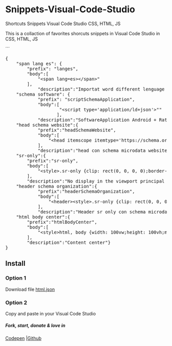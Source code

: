 # Snippets-Visual-Code-Studio
Shortcuts Snippets Visual Code Studio CSS, HTML, JS

This is a collaction of favorites shorcuts snippets in Visual Code Studio in CSS, HTML, JS

´´´

<pre>
{	
	"span lang es": {
		"prefix": "langes",
		"body":[
			"&#60;span lang=es>&#60;/span>"
		],
			"description":"Importat word different lenguage Spanish"},
	"schema software": {
			"prefix": "scriptSchemaApplication",
			"body":[
					"&#60;script type='application/ld+json'>""    {""      '@context': 'https://schema.org',""      '@type': 'SoftwareApplication',""      'name': 'Dino Chrome and friends',""      'url': 'https://www.xbr.pw/game/dinosaur-game-google-chrome/index.html',""      'description': 'El Dino de Google Chrome con sus amigos Goku, Los minion, Iron man y más',""      'operatingSystem': 'ANDROID',""      'applicationCategory': 'GAME',""      'image': 'https://www.xbr.pw/game/dinosaur-game-google-chrome.webp',""      'contentRating': 'Teen',""      'author': {""        '@type': 'Person',""        'name': 'xbr Apps',""        'url': 'http://www.xbr.pw'""      },""      'aggregateRating': {""        '@type': 'AggregateRating',""        'ratingValue': '5',""        'ratingCount': '10'""      },""      'offers': [{""        '@type': 'Offer',""        'price': '0',""        'priceCurrency': 'MXN',""        'availability': 'https://schema.org/InStock'""      }]""    }""  &#60;/script>    "
				   ],
			"description":"SoftwareApplication Android + Rating"},	
	"head schema website":{
			"prefix":"headSchemaWebsite",
			"body":[
				"&#60;head itemscope itemtype='https://schema.org/WebSite'>""    &#60;link rel='stylesheet' type='text/css' href='' media='all'>""&#60;/head>",
			],
			"description":"head con schema microdata website"},
	"sr-only":{
		"prefix":"sr-only",
		"body":[
			"&#60;style>.sr-only {clip: rect(0, 0, 0, 0);border-width:0;height: 1px;margin: -1px;overflow: hidden;padding: 0;position: absolute;white-space: nowrap;width: 1px;}&#60;/style>",
		],
		"description":"No display in the viewport principal but yes reading in the web"},
	"header schema organization":{
			"prefix":"headerSchemaOrganization",
			"body":[
				"&#60;header>&#60;style>.sr-only {clip: rect(0, 0, 0, 0);border-width:0;height: 1px;margin: -1px;overflow: hidden;padding: 0;position: absolute;white-space: nowrap;width: 1px;}&#60;/style>""    &#60;div itemscope itemtype='http://schema.org/Organization' id='schemaOrganization'>""       &#60;a href='#Organization'  aria-label='View source the site' target='_blank' itemprop='url'>""        &#60;span class='sr-only' itemprop='name'>Octo Desing by Luis Angel Maciel&#60;/span>""        &#60;span class='sr-only' itemprop='description'>Made with love and mucho &#60;span lang='es'>código&#60;/span> by Luis Angel Maciel&#60;/span>""        &#60;img class='sr-only' itemprop='logo' aria-label='Logo' arialabelledby='schemaOrganization' alt='Logo' width='100%' height='auto' src='https://luisangelmaciel.github.io/img//lamp-loader.svg'>""       &#60;/a>""    &#60;/div>""&#60;/header>",
			],
			"description":"Header sr only con schema microdata organization"},
	"html body center":{
		"prefix":"htmlBodyCenter",
		"body":[
			"&#60;style>html, body {width: 100vw;height: 100vh;margin: 0;padding: 0;}body {display: flex;flex-direction: row;justify-content: center;align-items: center;}&#60;/style>",
		],
		"description":"Content center"}
}	
</pre>

## Install 
### Option 1 
Download  file <a href="./html.json">html.json</a>

### Option 2
Copy and paste in your Visual Code Studio 

##### Fork, start, donate & love in
<a href="https://codepen.io/luisangelmaciel/pen/KKbGJRz">Codepen</a> |<a href="https://github.com/luisangelmaciel/Snippets-Visual-Code-Studio">Github</a>
